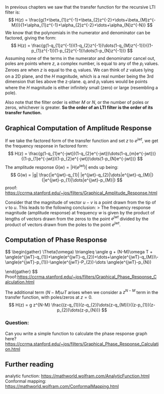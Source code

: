 In previous chapters we saw that the transfer function for the recursive LTI filter is:
$$
H(z) = \frac{g(1+\beta_{1}z^{-1}+\beta_{2}z^{-2}+\dots+\beta_{M}z^{-M})}{1+\alpha_{1}z^{-1}+\alpha_{2}z^{-2}+\dots+\alpha_{N}z^{-N}}
$$
We know that the polynomials in the numerator and denominator can be factored, giving the form:
$$
H(z) = \frac{g(1-q_{1}z^{-1})(1-q_{2}z^{-1})\dots(1-q_{M}z^{-1})}{(1-p_{1}z^{-1})(1-p_{2}z^{-1})\dots(1-p_{N}z^{-1})}
$$
Assuming none of the terms in the numerator and denominator cancel out, poles are points where $z$, a complex number, is equal to any of the $p_{i}$ values. Zeroes are when $z$ is equal to the $q_{i}$ values. We can think of $z$ values lying on a 2D plane, and the $H$ magnitude, which is a real number being the 3rd dimension that lies above the z-plane. $q_{i}$ and $p_{i}$ values would be points where the $H$ magnitude is either infinitely small (zero) or large (resembling a pole). 

Also note that the filter order is either $M$ or $N$, or the number of poles or zeros, whichever is greater. **So the order of an LTI filter is the order of its transfer function.**

## Graphical Computation of Amplitude Response
If we take the factored form of the transfer function and set $z$ to $e^{jwt}$, we get the frequency response in factored form:
$$
H(z) = \frac{g(1-q_{1}e^{-jwt})(1-q_{2}e^{-jwt})\dots(1-q_{m}e^{-jwt})}{(1-p_{1}e^{-jwt})(1-p_{2}e^{-jwt})\dots(1-p_{N}e^{-jwt})}
$$
The amplitude response $G(w) = |H(e^{jwt})|$ ends up being:
$$
G(w) = |g| \frac{|e^{jwt}-q_{1}| |e^{jwt}-q_{2}|\dots|e^{jwt}-q_{M}|}{|e^{jwt}-p_{1}|\dots|e^{jwt}-p_{M}|}
$$
proof: https://ccrma.stanford.edu/~jos/filters/Graphical_Amplitude_Response.html

Consider that the magnitude of vector $u-v$ is a point drawn from the tip of $v$ to $u$. 
This leads to the following conclusion:
    > The frequency response magnitude (amplitude response) at frequency $w$ is given by the product of lengths of vectors drawn from the zeros to the point $e^{jwt}$ divided by the product of vectors drawn from the poles to the point $e^{jwt}$. 
## Computation of Phase Response 

$$
\begin{gather}
\Theta(\omega) \triangleq \angle g + (N-M)\omega T + \angle(e^{jwT}-q_{1})+\angle(e^{jwT}-q_{2})+\dots+\angle(e^{jwT}-q_{M})\\-\angle(e^{jwT}-p_{1})-\angle(e^{jwT}-P_{2})-\dots \angle(e^{jwT}-p_{N}) 

\end{gather}
$$
Proof:https://ccrma.stanford.edu/~jos/filters/Graphical_Phase_Response_Calculation.html

The additional term $(N-M)\omega T$ arises when we consider a $z^{N-M}$ term in the transfer function, with poles/zeros at $z=0$.
$$
H(z) = g z^{N-M} \frac{(z-q_{1})(z-q_{2})\dots(z-q_{M})}{(z-p_{1})(z-p_{2})\dots(z-p_{N})}
$$
### Question: 
Can you write a simple function to calculate the phase response graph here?
https://ccrma.stanford.edu/~jos/filters/Graphical_Phase_Response_Calculation.html

## Further reading
analytic function: https://mathworld.wolfram.com/AnalyticFunction.html
Conformal mapping: https://mathworld.wolfram.com/ConformalMapping.html
